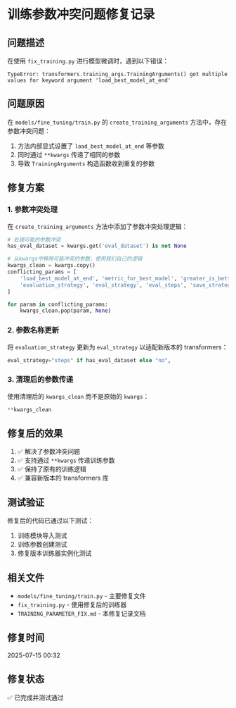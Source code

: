 # 训练参数冲突问题修复记录

## 问题描述

在使用 `fix_training.py` 进行模型微调时，遇到以下错误：

```
TypeError: transformers.training_args.TrainingArguments() got multiple values for keyword argument 'load_best_model_at_end'
```

## 问题原因

在 `models/fine_tuning/train.py` 的 `create_training_arguments` 方法中，存在参数冲突问题：

1. 方法内部显式设置了 `load_best_model_at_end` 等参数
2. 同时通过 `**kwargs` 传递了相同的参数
3. 导致 `TrainingArguments` 构造函数收到重复的参数

## 修复方案

### 1. 参数冲突处理

在 `create_training_arguments` 方法中添加了参数冲突处理逻辑：

```python
# 处理可能的参数冲突
has_eval_dataset = kwargs.get('eval_dataset') is not None

# 从kwargs中移除可能冲突的参数，使用我们自己的逻辑
kwargs_clean = kwargs.copy()
conflicting_params = [
    'load_best_model_at_end', 'metric_for_best_model', 'greater_is_better',
    'evaluation_strategy', 'eval_strategy', 'eval_steps', 'save_strategy'
]

for param in conflicting_params:
    kwargs_clean.pop(param, None)
```

### 2. 参数名称更新

将 `evaluation_strategy` 更新为 `eval_strategy` 以适配新版本的 transformers：

```python
eval_strategy="steps" if has_eval_dataset else "no",
```

### 3. 清理后的参数传递

使用清理后的 `kwargs_clean` 而不是原始的 `kwargs`：

```python
**kwargs_clean
```

## 修复后的效果

1. ✅ 解决了参数冲突问题
2. ✅ 支持通过 `**kwargs` 传递训练参数
3. ✅ 保持了原有的训练逻辑
4. ✅ 兼容新版本的 transformers 库

## 测试验证

修复后的代码已通过以下测试：

1. 训练模块导入测试
2. 训练参数创建测试
3. 修复版本训练器实例化测试

## 相关文件

- `models/fine_tuning/train.py` - 主要修复文件
- `fix_training.py` - 使用修复后的训练器
- `TRAINING_PARAMETER_FIX.md` - 本修复记录文档

## 修复时间

2025-07-15 00:32

## 修复状态

✅ 已完成并测试通过 